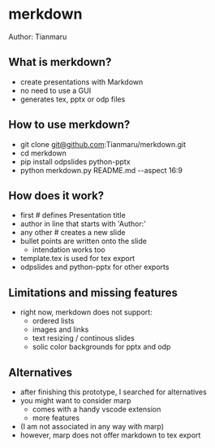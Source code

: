 # merkdown

Author: Tianmaru

## What is merkdown?

- create presentations with Markdown
- no need to use a GUI
- generates tex, pptx or odp files

## How to use merkdown?

- git clone git@github.com:Tianmaru/merkdown.git
- cd merkdown
- pip install odpslides python-pptx
- python merkdown.py README.md --aspect 16:9

## How does it work?

- first # defines Presentation title
- author in line that starts with 'Author:'
- any other # creates a new slide
- bullet points are written onto the slide
	- intendation works too
- template.tex is used for tex export
- odpslides and python-pptx for other exports

## Limitations and missing features

- right now, merkdown does not support:
	- ordered lists
	- images and links
	- text resizing / continous slides
	- solic color backgrounds for pptx and odp

## Alternatives

- after finishing this prototype, I searched for alternatives
- you might want to consider marp
	- comes with a handy vscode extension
	- more features
- (I am not associated in any way with marp)
- however, marp does not offer markdown to tex export
